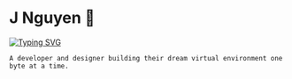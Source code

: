 # J Nguyen :dragon: 
[![Typing SVG](https://readme-typing-svg.demolab.com/?lines=Either+Coding+or+Gaming)](https://git.io/typing-svg)

```A developer and designer building their dream virtual environment one byte at a time.```
